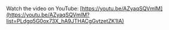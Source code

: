 Watch the video on YouTube: [https://youtu.be/AZyaqSQVmlM](https://youtu.be/AZyaqSQVmlM?list=PLdgq5G0ox73X_hA9JTHACgGvtzetZK1IA)